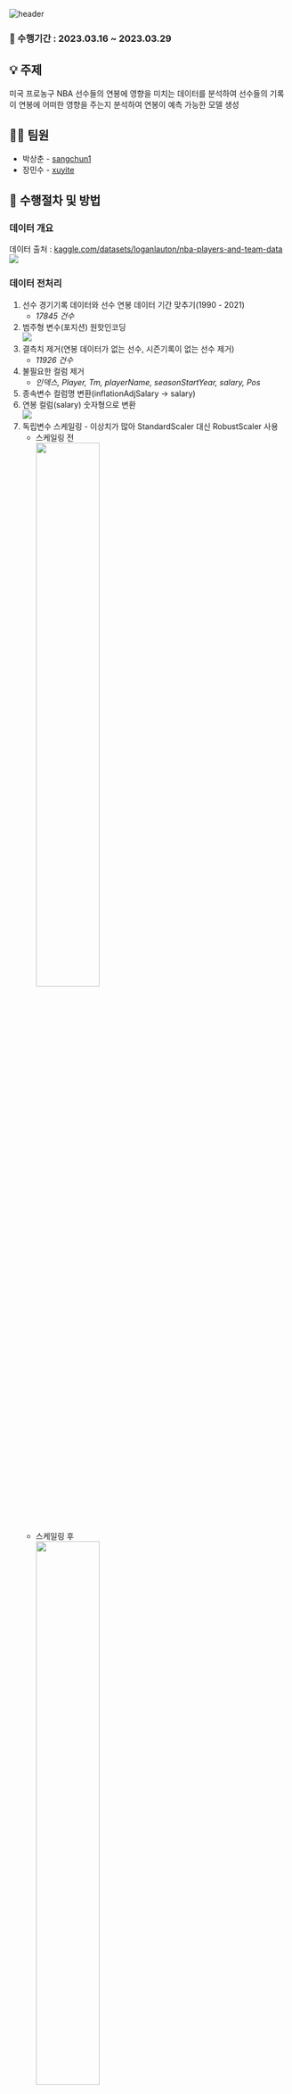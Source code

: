 ![header](https://capsule-render.vercel.app/api?type=waving&color=auto&height=200&section=header&text=NBA%20선수%20기록과%20연봉%20데이터%20분석&fontSize=50)

### :basketball: 수행기간 : 2023.03.16 ~ 2023.03.29

## :bulb: 주제
미국 프로농구 NBA 선수들의 연봉에 영향을 미치는 데이터를 분석하여 선수들의 기록이 연봉에 어떠한 영향을 주는지 분석하여 연봉이 예측 가능한 모델 생성

## 👨‍💼 팀원

<ul>
  <li>박상춘 - <a href="https://github.com/sangchun1">sangchun1</a></li>
  <li>장민수 - <a href="https://github.com/xuyite">xuyite</a></li>
</ul>

## :microscope: 수행절차 및 방법
### 데이터 개요
데이터 출처 : [kaggle.com/datasets/loganlauton/nba-players-and-team-data](https://www.kaggle.com/datasets/loganlauton/nba-players-and-team-data)
<br>
<img src="https://user-images.githubusercontent.com/121409511/228159529-b407c801-bc2f-4384-828c-9533ad29b35a.png"/>

### 데이터 전처리
<ol>
  <li>
    선수 경기기록 데이터와 선수 연봉 데이터 기간 맞추기(1990 - 2021)
    <ul><li><i>17845 건수</i></li></ul>
  </li>
  <li>
    범주형 변수(포지션) 원핫인코딩<br>
    <img src="https://user-images.githubusercontent.com/121409511/228165783-f7076292-3481-4a30-b5c5-428e4f1ecb1c.png"/>
  </li>
  <li>
    결측치 제거(연봉 데이터가 없는 선수, 시즌기록이 없는 선수 제거)
    <ul><li><i>11926 건수</i></li></ul>
  </li>
  <li>
    불필요한 컬럼 제거
    <ul><li><i>인덱스, Player, Tm, playerName, seasonStartYear, salary, Pos</i></li></ul>
  </li>
  <li>
    종속변수 컬럼명 변환(inflationAdjSalary -> salary)
  </li>
  <li>
    연봉 컬럼(salary) 숫자형으로 변환<br>
    <img src="https://user-images.githubusercontent.com/121409511/228166704-3d0a5e83-7849-4f21-b364-73b28b85e385.png"/>
  </li>
  <li>
    독립변수 스케일링 - 이상치가 많아 StandardScaler 대신 RobustScaler 사용
    <ul>
      <li>
        스케일링 전<br>
        <img src="https://user-images.githubusercontent.com/121409511/228167606-2527a370-013f-45bc-9697-0f76293619e2.png" width=50%/>
      </li>
      <li>
        스케일링 후<br>
        <img src="https://user-images.githubusercontent.com/121409511/228167611-d9470099-773d-4a93-8855-a5e510296b64.png" width=50%/>
      </li>
    </ul>
  </li>
 </ol>
 <ul><li>총 11926개의 데이터 건수와 33개의 변수( 독립변수(X) : 32, 종속변수(Y) : 1 )</li></ul>

### 상관분석
 - 밀접한 상관관계를 갖고 있는 변수들 : <strong>PTS, FG, FGA, FTA, DRB</strong>
 
 - <strong>귀무가설</strong> : 연봉과 다른 변수들 사이에 상관관계가 없다
 - <strong>대립가설</strong> : 연봉과 다른 변수들 사이에 상관관계가 있다
 - <strong>p-value = 0.000</strong>,  귀무가설을 기각하고 대립가설 채택
 - <strong>결론 : 연봉과 다른 변수들 사이에 상관관계가 있다</strong>

### 회귀분석
<img src="https://github.com/sangchun1/nba_salary/assets/121409511/55d5c5e1-9405-4b42-8492-33176b090fc6"/>

### 회귀분석 모형 비교 분석
<strong>총 6개의 모형</strong>
<ol>
  <li>Ordinary Least Squares(OLS)</li>
  <li>Linear Regression</li>
  <li>의사결정나무(Decision Tree)</li>
  <li>Support Vector Machine(SVM)</li>
  <li>랜덤 포레스트(Random Forest)</li>
  <li>인공신경망(Artificial Neural Network)</li>
</ol>
<strong>다중공선성 의심으로 의존적인 변수들 제거</strong>
<ul>
  <li>FG</li>
  <li>FGA</li>
  <li>3P</li>
  <li>3PA</li>
  <li>2P</li>
  <li>2PA</li>
  <li>FT</li>
  <li>FTA</li>
  <li>TRB</li>
</ul>
<strong>후진제거법으로 유의하지 않은 변수들 제거</strong>
<ul>
  <li>GS</li>
  <li>FG%</li>
  <li>3P%</li>
  <li>2P%</li>
  <li>BLK</li>
  <li>TOV</li>
  <li>PF</li>
</ul>
<strong>분석 방법:</strong>
<ol>
  <li>모델 테스트</li>
  <li>GridSearchCV 또는 RandomSearchCV로 최적의 파라미터 탐색</li>
  <li>최적의 파라미터로 모델 생성</li>
  <li>정확도 : R-squared, 오차 : 평균 제곱근 오차(RMSE)</li>
</ol>

## :bar_chart: 결과물
<img src="https://user-images.githubusercontent.com/121409511/228169963-119a9b25-f756-4a2e-a692-5185f371a7fd.png"/>

더 자세한 결과물 : [발표자료](https://docs.google.com/presentation/d/1zm7ERAnbzVLzFRGdovSC0qN0e-pP-3u6laDKWe4dpZY/edit?usp=sharing)

## :seedling: 사용 언어
<div align="left">
  <img src="https://img.shields.io/badge/Python-3776AB?style=flat-square&logo=python&logoColor=white"/>
  <img src="https://img.shields.io/badge/R-276DC3?style=flat-square&logo=r&logoColor=white"/>
</div>

## :open_file_folder: 사용 라이브러리
<div align="left">
  <img src="https://img.shields.io/badge/pandas-%23150458.svg?style=flat-square&logo=pandas&logoColor=white"/>
  <img src="https://img.shields.io/badge/numpy-%23013243.svg?style=flat-square&logo=numpy&logoColor=white"/>
  <img src="https://img.shields.io/badge/Matplotlib-%23ffffff.svg?style=flat-square&logo=Matplotlib&logoColor=black"/>
  <img src="https://img.shields.io/badge/seaborn-6478a6?style=flat-square&logo=seaborn&logoColor=white"/>
</div>
<div align="left">
  <img src="https://img.shields.io/badge/SciPy-%230C55A5.svg?style=flat-square&logo=scipy&logoColor=%white"/>
  <img src="https://img.shields.io/badge/scikit--learn-%23F7931E.svg?style=flat-square&logo=scikit-learn&logoColor=white"/>
  <img src="https://img.shields.io/badge/statsmodels-3f51b5?style=flat-square&logo=statsmodels&logoColor=white"/>
  <img src="https://img.shields.io/badge/Keras-%23D00000.svg?style=flat-square&logo=Keras&logoColor=white"/>
</div>

## :computer: 사용 툴
<div align="left">
  <img src="https://img.shields.io/badge/Visual Studio Code-007ACC?style=flat-square&logo=visualstudiocode&logoColor=white"/>
  <img src="https://img.shields.io/badge/Jupyter-F37626?style=flat-square&logo=jupyter&logoColor=white"/>
  <img src="https://img.shields.io/badge/RStudio-4285F4?style=flat-square&logo=rstudio&logoColor=white"/>
</div>

![Footer](https://capsule-render.vercel.app/api?type=waving&color=auto&height=150&section=footer)
